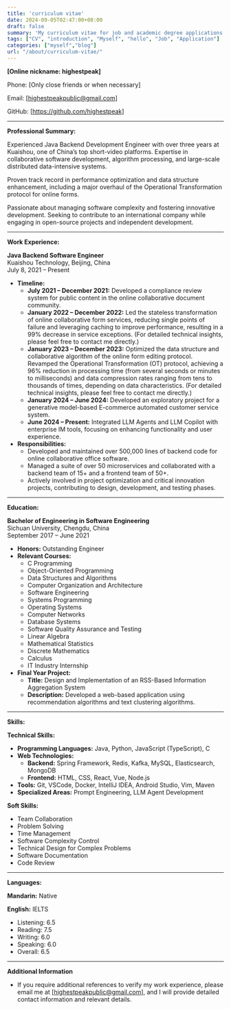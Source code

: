 ```yaml
---
title: 'curriculum vitae'
date: 2024-09-05T02:47:00+08:00
draft: false
summary: 'My curriculum vitae for job and academic degree applications, or for personal introductions.'
tags: ["CV", "introduction", "Myself", "hello", "Job", "Application"]
categories: ["myself","blog"]
url: "/about/curriculum-vitae/"
---
```


**[Online nickname: highestpeak]**

Phone: [Only close friends or when necessary]

Email: [highestpeakpublic@gmail.com]

GitHub: [https://github.com/highestpeak]

---

**Professional Summary:**

Experienced Java Backend Development Engineer with over three years at Kuaishou, one of China’s top short-video platforms. Expertise in collaborative software development, algorithm processing, and large-scale distributed data-intensive systems. 

Proven track record in performance optimization and data structure enhancement, including a major overhaul of the Operational Transformation protocol for online forms.

Passionate about managing software complexity and fostering innovative development. Seeking to contribute to an international company while engaging in open-source projects and independent development.

---

**Work Experience:**

**Java Backend Software Engineer**  
Kuaishou Technology, Beijing, China  
July 8, 2021 – Present

- **Timeline:**
    - **July 2021 – December 2021:** Developed a compliance review system for public content in the online collaborative document community.
    - **January 2022 – December 2022:** Led the stateless transformation of online collaborative form services, reducing single points of failure and leveraging caching to improve performance, resulting in a 99% decrease in service exceptions.  (For detailed technical insights, please feel free to contact me directly.)
    - **January 2023 – December 2023:** Optimized the data structure and collaborative algorithm of the online form editing protocol. Revamped the Operational Transformation (OT) protocol, achieving a 96% reduction in processing time (from several seconds or minutes to milliseconds) and data compression rates ranging from tens to thousands of times, depending on data characteristics.  (For detailed technical insights, please feel free to contact me directly.)
    - **January 2024 – June 2024:** Developed an exploratory project for a generative model-based E-commerce automated customer service system.
    - **June 2024 – Present:** Integrated LLM Agents and LLM Copilot with enterprise IM tools, focusing on enhancing functionality and user experience.
- **Responsibilities:**
    - Developed and maintained over 500,000 lines of backend code for online collaborative office software.
    - Managed a suite of over 50 microservices and collaborated with a backend team of 15+ and a frontend team of 50+.
    - Actively involved in project optimization and critical innovation projects, contributing to design, development, and testing phases.

---

**Education:**

**Bachelor of Engineering in Software Engineering**  
Sichuan University, Chengdu, China  
September 2017 – June 2021  
- **Honors:** Outstanding Engineer
- **Relevant Courses:**
    - C Programming
    - Object-Oriented Programming
    - Data Structures and Algorithms
    - Computer Organization and Architecture
    - Software Engineering
    - Systems Programming
    - Operating Systems
    - Computer Networks
    - Database Systems
    - Software Quality Assurance and Testing
    - Linear Algebra
    - Mathematical Statistics
    - Discrete Mathematics
    - Calculus
    - IT Industry Internship
- **Final Year Project:**
    - **Title:** Design and Implementation of an RSS-Based Information Aggregation System
    - **Description:** Developed a web-based application using recommendation algorithms and text clustering algorithms.

---

**Skills:**

**Technical Skills:**

- **Programming Languages:** Java, Python, JavaScript (TypeScript), C
- **Web Technologies:**
    - **Backend:** Spring Framework, Redis, Kafka, MySQL, Elasticsearch, MongoDB
    - **Frontend:** HTML, CSS, React, Vue, Node.js
- **Tools:** Git, VSCode, Docker, IntelliJ IDEA, Android Studio, Vim, Maven
- **Specialized Areas:** Prompt Engineering, LLM Agent Development

**Soft Skills:**

- Team Collaboration
- Problem Solving
- Time Management
- Software Complexity Control
- Technical Design for Complex Problems
- Software Documentation
- Code Review

---

**Languages:**

**Mandarin:** Native

**English:** IELTS
- Listening: 6.5
- Reading: 7.5
- Writing: 6.0
- Speaking: 6.0
- Overall: 6.5

---

**Additional Information** 

- If you require additional references to verify my work experience, please email me at [highestpeakpublic@gmail.com], and I will provide detailed contact information and relevant details. 
